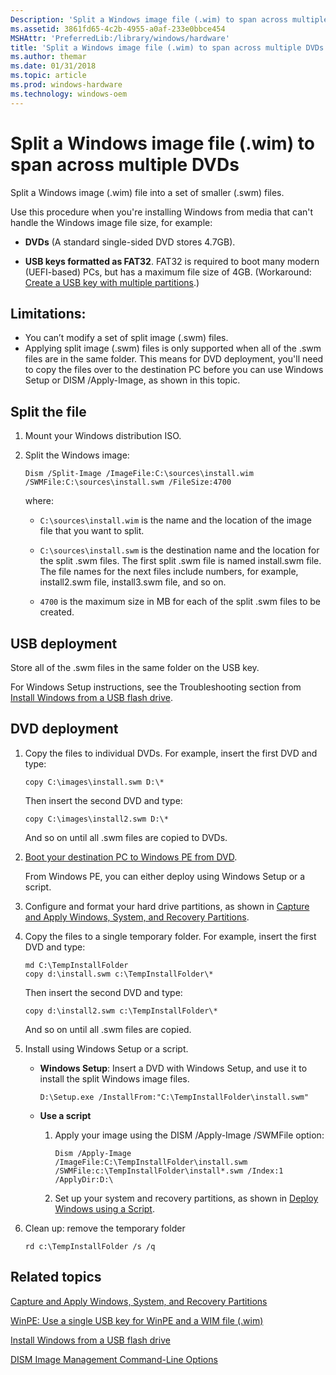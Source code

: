```yaml
---
Description: 'Split a Windows image file (.wim) to span across multiple DVDs'
ms.assetid: 3861fd65-4c2b-4955-a0af-233e0bbce454
MSHAttr: 'PreferredLib:/library/windows/hardware'
title: 'Split a Windows image file (.wim) to span across multiple DVDs'
ms.author: themar
ms.date: 01/31/2018
ms.topic: article
ms.prod: windows-hardware
ms.technology: windows-oem
---
```


# Split a Windows image file (.wim) to span across multiple DVDs


Split a Windows image (.wim) file into a set of smaller (.swm) files.

Use this procedure when you're installing Windows from media that can't handle the Windows image file size, for example:

-  **DVDs**  (A standard single-sided DVD stores 4.7GB).

-  **USB keys formatted as FAT32**. FAT32 is required to boot many modern (UEFI-based) PCs, but has a maximum file size of 4GB.
   (Workaround: [Create a USB key with multiple partitions](winpe--use-a-single-usb-key-for-winpe-and-a-wim-file---wim.md).)

## Limitations:
* You can’t modify a set of split image (.swm) files.
* Applying split image (.swm) files is only supported when all of the .swm files are in the same folder. This means for DVD deployment, you'll need to copy the files over to the destination PC before you can use Windows Setup or DISM /Apply-Image, as shown in this topic.

## Split the file

1.  Mount your Windows distribution ISO.

2.  Split the Windows image:

    ```
    Dism /Split-Image /ImageFile:C:\sources\install.wim /SWMFile:C:\sources\install.swm /FileSize:4700
    ```

    where:

    -   `C:\sources\install.wim` is the name and the location of the image file that you want to split.

    -   `C:\sources\install.swm` is the destination name and the location for the split .swm files. The first split .swm file is named install.swm file. The file names for the next files include numbers, for example, install2.swm file, install3.swm file, and so on.

    -   `4700` is the maximum size in MB for each of the split .swm files to be created.

## USB deployment

Store all of the .swm files in the same folder on the USB key. 

For Windows Setup instructions, see the Troubleshooting section from [Install Windows from a USB flash drive](install-windows-from-a-usb-flash-drive.md).

## DVD deployment

1.  Copy the files to individual DVDs. For example, insert the first DVD and type:
    ```
    copy C:\images\install.swm D:\*
    ```

    Then insert the second DVD and type:
    ```
    copy C:\images\install2.swm D:\*
    ```

    And so on until all .swm files are copied to DVDs.

2.  [Boot your destination PC to Windows PE from DVD](winpe-create-a-boot-cd-dvd-iso-or-vhd.md).

    From Windows PE, you can either deploy using Windows Setup or a script.

3.  Configure and format your hard drive partitions, as shown in [Capture and Apply Windows, System, and Recovery Partitions](capture-and-apply-windows-system-and-recovery-partitions.md).

4.  Copy the files to a single temporary folder. For example, insert the first DVD and type:
    ```
    md C:\TempInstallFolder
    copy d:\install.swm c:\TempInstallFolder\*
    ```

    Then insert the second DVD and type:
    ```
    copy d:\install2.swm c:\TempInstallFolder\*
    ```

    And so on until all .swm files are copied.

5.  Install using Windows Setup or a script.

    *  **Windows Setup**: Insert a DVD with Windows Setup, and use it to install the split Windows image files.
       ```
       D:\Setup.exe /InstallFrom:"C:\TempInstallFolder\install.swm"
       ```

    * **Use a script**

      1.  Apply your image using the DISM /Apply-Image /SWMFile option:
          ```
          Dism /Apply-Image /ImageFile:C:\TempInstallFolder\install.swm /SWMFile:c:\TempInstallFolder\install*.swm /Index:1 /ApplyDir:D:\
          ```

      2.  Set up your system and recovery partitions, as shown in [Deploy Windows using a Script](deploy-windows-with-a-script-sxs.md).

6. Clean up: remove the temporary folder
   ```
   rd c:\TempInstallFolder /s /q
   ```


## <span id="related_topics"></span>Related topics

[Capture and Apply Windows, System, and Recovery Partitions](capture-and-apply-windows-system-and-recovery-partitions.md)

[WinPE: Use a single USB key for WinPE and a WIM file (.wim)](winpe--use-a-single-usb-key-for-winpe-and-a-wim-file---wim.md)

[Install Windows from a USB flash drive](install-windows-from-a-usb-flash-drive.md)

[DISM Image Management Command-Line Options](dism-image-management-command-line-options-s14.md)
